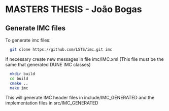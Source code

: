 # MASTERS THESIS - João Bogas

## Generate IMC files

To generate imc files:

```bash
  git clone https://github.com/LSTS/imc.git imc
```

If necessary create new messages in file imc/IMC.xml (This file must be the same that generated DUNE IMC classes)

```bash
  mkdir build
  cd build
  cmake ..
  make imc
```

This will generate IMC header files in include/IMC_GENERATED and
the implementation files in src/IMC_GENERATED
